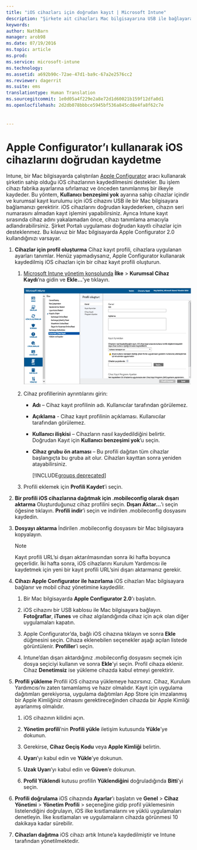 ```yaml
---
title: "iOS cihazları için doğrudan kayıt | Microsoft Intune"
description: "Şirkete ait cihazları Mac bilgisayarına USB ile bağlayarak önceden yapılandırılmış bir ilkeyle doğrudan kaydetmek için, Apple Configurator aracını kullanın."
keywords: 
author: NathBarn
manager: arob98
ms.date: 07/19/2016
ms.topic: article
ms.prod: 
ms.service: microsoft-intune
ms.technology: 
ms.assetid: a692b90c-72ae-47d1-ba9c-67a2e2576cc2
ms.reviewer: dagerrit
ms.suite: ems
translationtype: Human Translation
ms.sourcegitcommit: 1e0d05a4f229e2a8e72d1d60021b159f12dfa0d1
ms.openlocfilehash: 2d2db078bbbce5945bf536a845cd8e4fa8f62c7e


---
```


# Apple Configurator’ı kullanarak iOS cihazlarını doğrudan kaydetme
Intune, bir Mac bilgisayarda çalıştırılan [Apple Configurator](http://go.microsoft.com/fwlink/?LinkId=518017) aracı kullanarak şirketin sahip olduğu iOS cihazlarının kaydedilmesini destekler. Bu işlem cihazı fabrika ayarlarına sıfırlamaz ve önceden tanımlanmış bir ilkeyle kaydeder. Bu yöntem, **Kullanıcı benzeşimi yok** ayarına sahip cihazlar içindir ve kurumsal kayıt kurulumu için iOS cihazını USB ile bir Mac bilgisayara bağlamanızı gerektirir. iOS cihazlarını doğrudan kaydederken, cihazın seri numarasını almadan kayıt işlemini yapabilirsiniz. Ayrıca Intune kayıt sırasında cihaz adını yakalamadan önce, cihazı tanımlama amacıyla adlandırabilirsiniz. Şirket Portalı uygulaması doğrudan kayıtlı cihazlar için desteklenmez. Bu kılavuz bir Mac bilgisayarda Apple Configurator 2.0 kullandığınızı varsayar.

1.  **Cihazlar için profil oluşturma** Cihaz kayıt profili, cihazlara uygulanan ayarları tanımlar. Henüz yapmadıysanız, Apple Configurator kullanarak kaydedilmiş iOS cihazları için bir cihaz kayıt profili oluşturun.

    1.  [Microsoft Intune yönetim konsolunda](http://manage.microsoft.com) **İlke** &gt; **Kurumsal Cihaz Kaydı**’na gidin ve **Ekle…**’ye tıklayın.

        ![Cihaz kayıt profili oluşturma sayfası](../media/pol-sa-corp-enroll.png)

    2.  Cihaz profillerinin ayrıntılarını girin:

        -   **Adı** – Cihaz kayıt profilinin adı. Kullanıcılar tarafından görülemez.

        -   **Açıklama** - Cihaz kayıt profilinin açıklaması. Kullanıcılar tarafından görülemez.

        -   **Kullanıcı ilişkisi** – Cihazların nasıl kaydedildiğini belirtir. Doğrudan Kayıt için **Kullanıcı benzeşimi yok**’u seçin.

        -   **Cihaz grubu ön ataması** – Bu profili dağıtan tüm cihazlar başlangıçta bu gruba ait olur. Cihazları kayıttan sonra yeniden atayabilirsiniz.

            [!INCLUDE[groups deprecated](../includes/group-deprecation.md)]

    3.  Profili eklemek için **Profili Kaydet**’i seçin.

5.  **Bir profili iOS cihazlarına dağıtmak için .mobileconfig olarak dışarı aktarma** Oluşturduğunuz cihaz profilini seçin. **Dışarı Aktar...**’ı seçin öğesine tıklayın. **Profili indir**’i seçin ve indirilen .mobileconfig dosyasını kaydedin.

6.  **Dosyayı aktarma** İndirilen .mobileconfig dosyasını bir Mac bilgisayara kopyalayın.
    > [!NOTE]
    > Kayıt profili URL’si dışarı aktarılmasından sonra iki hafta boyunca geçerlidir. İki hafta sonra, iOS cihazlarını Kurulum Yardımcısı ile kaydetmek için yeni bir kayıt profili URL’sini dışarı aktarmanız gerekir.
7.  **Cihazı Apple Configurator ile hazırlama** iOS cihazları Mac bilgisayara bağlanır ve mobil cihaz yönetimine kaydedilir.

    1.  Bir Mac bilgisayarda **Apple Configurator 2.0**'ı başlatın.

    2.  iOS cihazını bir USB kablosu ile Mac bilgisayara bağlayın. **Fotoğraflar**, **iTunes** ve cihaz algılandığında cihaz için açık olan diğer uygulamaları kapatın.

    3.  Apple Configurator’da, bağlı iOS cihazına tıklayın ve sonra **Ekle** düğmesini seçin. Cihaza eklenebilen seçenekler aşağı açılan listede görüntülenir. **Profiller**’i seçin.

    4.  Intune’dan dışarı aktardığınız .mobileconfig dosyasını seçmek için dosya seçiciyi kullanın ve sonra **Ekle**’yi seçin. Profil cihaza eklenir.  Cihaz **Denetimsiz** ise yükleme cihazda kabul etmeyi gerektirir.

8.  **Profili yükleme** Profili iOS cihazına yüklemeye hazırsınız. Cihaz, Kurulum Yardımcısı’nı zaten tamamlamış ve hazır olmalıdır.  Kayıt için uygulama dağıtımları gerekiyorsa, uygulama dağıtımları App Store için imzalanmış bir Apple Kimliğiniz olmasını gerektireceğinden cihazda bir Apple Kimliği ayarlanmış olmalıdır.

    1.  iOS cihazının kilidini açın.

    2.  **Yönetim profili**’nin **Profili yükle** iletişim kutusunda **Yükle**’ye dokunun.

    3.  Gerekirse, **Cihaz Geçiş Kodu** veya **Apple Kimliği** belirtin.

    4.  **Uyarı**’yı kabul edin ve **Yükle**’ye dokunun.

    5.  **Uzak Uyarı**’yı kabul edin ve **Güven**’e dokunun.

    6.  **Profil Yüklendi** kutusu profilin **Yüklendiğini** doğruladığında **Bitti**’yi seçin.

9. **Profili doğrulama**
    iOS cihazında **Ayarlar**’ı başlatın ve **Genel** &gt; **Cihaz Yönetimi** &gt; **Yönetim Profili** &gt; seçeneğine gidip profil yüklemesinin listelendiğini doğrulayın, iOS ilke kısıtlamalarını ve yüklü uygulamaları denetleyin. İlke kısıtlamaları ve uygulamaların cihazda görünmesi 10 dakikaya kadar sürebilir.

10. **Cihazları dağıtma** iOS cihazı artık Intune’a kaydedilmiştir ve Intune tarafından yönetilmektedir.



<!--HONumber=Jul16_HO3-->


